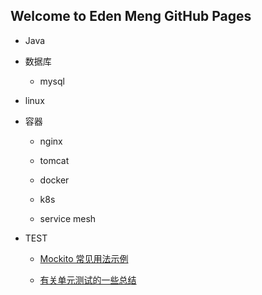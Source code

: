 ## Welcome to Eden Meng GitHub Pages

- Java

- 数据库

  - mysql

- linux

- 容器

  - nginx
  - tomcat

  - docker
  - k8s
  - service mesh

- TEST

  - [Mockito 常见用法示例](./mockito.md)

  - [有关单元测试的一些总结](./unittest.md)

